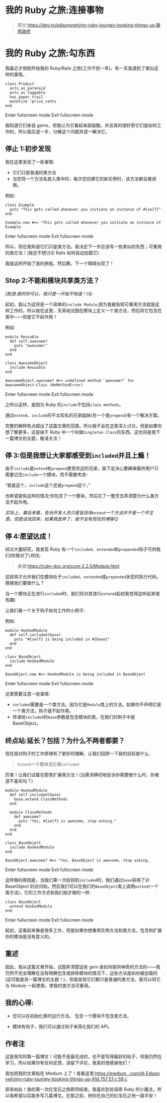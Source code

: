 # 我的 Ruby 之旅:连接事物

> 原文:[https://dev.to/edisonywh/my-ruby-journey-hooking-things-up 联邦政府](https://dev.to/edisonywh/my-ruby-journey-hooking-things-up--feg)

# 我的 Ruby 之旅:勾东西

我最近才刚刚开始我的 Ruby/Rails 之旅(工作不到一年)，有一天我遇到了类似这样的事情。

```
class Product
  acts_as_paranoid
  acts_as_taggable
  has_paper_trail
  monetize :price_cents
end 
```

Enter fullscreen mode Exit fullscreen mode

我知道它们来自 gems，但我认为它看起来超级酷，并且真的很好奇它们是如何工作的，所以我后退一步，分解这个问题并逐一解决它。

## 停止 1:初步发现

我在这里发现了一些事情:

*   它们只是普通的类方法
*   当您将一个方法名放入类中时，每次您创建它的新实例时，该方法都会被调用。

例如:

```
class Example
  puts "This gets called whenever you initiate an instance of #{self}"
end

Example.new #=> "This gets called whenever you initiate an instance of Example 
```

Enter fullscreen mode Exit fullscreen mode

所以，现在我知道它们只是类方法，我决定下一步应该写一些类似的东西；可重用的类方法！(我还不想讨论 Rails 如何自动加载它)

我就这样开始了我的旅程，然后瞧，下一个障碍出现了！

## Stop 2:不能和模块共享类方法？

*(剧透:是的你可以，我只是一开始不知道！*)😛

起初，我认为这将是一个简单的`include Module`,因为我被告知可重用方法就是这样工作的，所以我在这里，天真地试图在模块上定义一个类方法，然后将它包含在类中——但是它不起作用！

例如:

```
module Reusable
  def self.awesome?
    puts "awesome!"
  end
end

class AwesomeObject
  include Reusable
end

AwesomeObject.awesome? #=> undefined method `awesome?' for AwesomeObject:Class (NoMethodError) 
```

Enter fullscreen mode Exit fullscreen mode

之所以这样，是因为 Ruby 的`include`不包括`class methods`。

通过`extend`、`include`的不太知名的兄弟姐妹(另一个是`prepend`)有一个解决方案。

完整的解释有点超出了这篇文章的范围，所以我不会在这里深入讨论，但是如果你想了解更多，这是由于 Ruby 中一个叫做`Singleton Class`的东西。这也将是我下一篇博文的主题，敬请关注！

## 停 3:但是我想让大家都感受到`included`并且上瘾！

由于`include`是`extend`和`prepend`更受欢迎的兄弟，我下定决心要确保最终用户只需要记住`include`一个模块，而不需要考虑-

“我是这个，`include`这个还是`prepend`这个，”

也希望避免这样的情况:你包含了一个模块，然后花了一整天去弄清楚为什么类方法不起作用。

*实际上，事后来看，告诉开发人员只是盲目地`extend`一个方法并不是一个坏主意。但是话说回来，如果我放弃了，就不会有现在的博客*😉

## 停 4:愿望达成！

经过大量研究，我发现 Ruby 有一个`included`、`extended`和`prepended`钩子可供我们(你猜对了)*钩住*。

> 来源:https://ruby-doc.org/core-2.2.0/Module.html

这些钩子允许我们在模块处于`included`、`extended`或`prepended`状态时执行代码，猜猜我们要做什么？

当一个模块正在进行`included`时，我们将对其进行`extend`(起初我觉得这听起来很有趣)

让我们看一个关于钩子如何工作的小例子:

例如:

```
module HookedModule
  def self.included(base)
    puts "#{self} is being included in #{base}"
  end
end

class BaseObject
  include HookedModule
end

BaseObject.new #=> HookedModule is being included in BaseObject 
```

Enter fullscreen mode Exit fullscreen mode

这里需要注意一些事情:

*   `included`需要是一个类方法，因为它是`Module`类上的方法。如果你不声明它是一个类方法，钩子就不起作用。
*   传递给`included`的`base`参数是包含模块的类，在我们的例子中是 BaseObject。

## 终点站:延长？包括？为什么不两者都要？

现在我对钩子的工作原理有了更好的理解，让我们回顾一下我的目标是什么:

> `Extend`一个模块当它被`included`

厉害！让我们试着在那里扩展类方法！(当需求确切地告诉你需要做什么时，你难道不喜欢吗？)

```
module HookedModule
  def self.included(base)
    base.extend ClassMethods
  end

  module ClassMethods
    def awesome?
      puts "Yes, #{self} is awesome, stop asking."
    end
  end
end

class BaseObject
  include HookedModule
end

BaseObject.awesome? #=> "Yes, BaseObject is awesome, stop asking. 
```

Enter fullscreen mode Exit fullscreen mode

这样做的原因是，当我们第一次挂钩到`included`时，我们通过`base`获得了对 BaseObject 的访问权。然后我们可以在我们的`BaseObject`类上调用`extend`(一个类方法)，它的工作方式和我们刚才做的一样:

```
class BaseObject
  extend HookedModule
end 
```

Enter fullscreen mode Exit fullscreen mode

起初，这看起来像是很多工作，但是如果你想重用实例方法和类方法，包含和扩展你的模块是没有意义的。

## 重述

因此，我从这篇文章开始，试图弄清楚这些 gem 是如何提供神奇的方法的——我仍然不完全理解在没有明确包含或排除模块的情况下，这些方法是如何被加载的(这可能是另一篇博文的主题！)，但我发现它们都只是普通的类方法，我可以将它与 Module 一起使用，使我的类方法可重用。

## 我的心得:

*   您可以在初始化类时运行方法。
    包含一个模块不包含类方法。

*   模块有钩子，我们可以通过钩子来简化我们的 API。

## 作者注

这是我写的第一篇博文！可能不是最先进的，也不是写得最好的帖子，但我仍然在学习，所以如果你有任何反馈，请留下评论，我真的很感谢他们！

我也把我的文章贴在 Medium 上了！查看这里:[https://medium . com/@ Edison ywh/my-ruby-journey-hooking-things-up-91d 757 E1 c 59 c](https://medium.com/@edisonywh/my-ruby-journey-hooking-things-up-91d757e1c59c)

原来如此！我的第一次红宝石之旅即将结束。我喜欢到处探索 Ruby 的小魔法，所以我希望以后能多写几篇博文。在那之前，祝你在自己的红宝石之地一路平安！